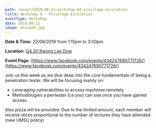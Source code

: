 ```yaml
---
path: /event/2019-08-22-workshop-04-privilege-escalation
title: Workshop 4 - Privilege Escalation
eventType: Workshop
date: 2019-08-22
image: miscwk4.jpg
---
```


**Date & Time:** 22/08/2019 from 1:15pm to 3:00pm

**Location:** [Q4.20 Kwong Lee Dow](https://maps.unimelb.edu.au/parkville/building/263)

**Event Page:** [https://www.facebook.com/events/434247690771726/](https://www.facebook.com/events/434247690771726/)


Join us this week as we dive deep into the core fundamentals of being a penetration tester. 
We will be focusing mainly on:
- Leveraging vulnerabilities to access machines remotely
- Methodologies a pentester (i.e you) can use once you have gained access.

Also pizza will be provided. Due to the limited amount, each member will receive slices proportional to the number of lectures they have attended (new UMSU policy)